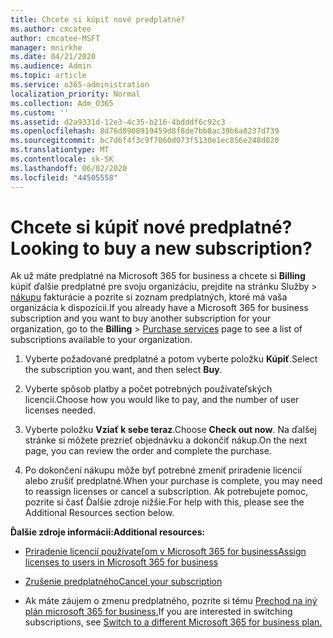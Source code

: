 ```yaml
---
title: Chcete si kúpiť nové predplatné?
ms.author: cmcatee
author: cmcatee-MSFT
manager: mnirkhe
ms.date: 04/21/2020
ms.audience: Admin
ms.topic: article
ms.service: o365-administration
localization_priority: Normal
ms.collection: Adm_O365
ms.custom: ''
ms.assetid: d2a9331d-12e3-4c35-b216-4bdddf6c92c3
ms.openlocfilehash: 8d76d8908919459d8f8de7bb0ac39b6a8237d739
ms.sourcegitcommit: bc7d6f4f3c9f7060d073f5130e1ec856e248d020
ms.translationtype: MT
ms.contentlocale: sk-SK
ms.lasthandoff: 06/02/2020
ms.locfileid: "44505558"
---
```

# <a name="looking-to-buy-a-new-subscription"></a><span data-ttu-id="213b8-102">Chcete si kúpiť nové predplatné?</span><span class="sxs-lookup"><span data-stu-id="213b8-102">Looking to buy a new subscription?</span></span>

<span data-ttu-id="213b8-103">Ak už máte predplatné na Microsoft 365 for business a chcete si **Billing** kúpiť ďalšie predplatné pre svoju organizáciu, prejdite na stránku Služby \> [nákupu](https://go.microsoft.com/fwlink/p/?linkid=868433) fakturácie a pozrite si zoznam predplatných, ktoré má vaša organizácia k dispozícii.</span><span class="sxs-lookup"><span data-stu-id="213b8-103">If you already have a Microsoft 365 for business subscription and you want to buy another subscription for your organization, go to the **Billing** \> [Purchase services](https://go.microsoft.com/fwlink/p/?linkid=868433) page to see a list of subscriptions available to your organization.</span></span>
 
1. <span data-ttu-id="213b8-104">Vyberte požadované predplatné a potom vyberte položku **Kúpiť**.</span><span class="sxs-lookup"><span data-stu-id="213b8-104">Select the subscription you want, and then select **Buy**.</span></span>

2. <span data-ttu-id="213b8-105">Vyberte spôsob platby a počet potrebných používateľských licencií.</span><span class="sxs-lookup"><span data-stu-id="213b8-105">Choose how you would like to pay, and the number of user licenses needed.</span></span>

3. <span data-ttu-id="213b8-106">Vyberte položku **Vziať k sebe teraz**.</span><span class="sxs-lookup"><span data-stu-id="213b8-106">Choose **Check out now**.</span></span> <span data-ttu-id="213b8-107">Na ďalšej stránke si môžete prezrieť objednávku a dokončiť nákup.</span><span class="sxs-lookup"><span data-stu-id="213b8-107">On the next page, you can review the order and complete the purchase.</span></span>

4. <span data-ttu-id="213b8-108">Po dokončení nákupu môže byť potrebné zmeniť priradenie licencií alebo zrušiť predplatné.</span><span class="sxs-lookup"><span data-stu-id="213b8-108">When your purchase is complete, you may need to reassign licenses or cancel a subscription.</span></span> <span data-ttu-id="213b8-109">Ak potrebujete pomoc, pozrite si časť Ďalšie zdroje nižšie.</span><span class="sxs-lookup"><span data-stu-id="213b8-109">For help with this, please see the Additional Resources section below.</span></span>

 <span data-ttu-id="213b8-110">**Ďalšie zdroje informácií:**</span><span class="sxs-lookup"><span data-stu-id="213b8-110">**Additional resources:**</span></span>
  
- [<span data-ttu-id="213b8-111">Priradenie licencií používateľom v Microsoft 365 for business</span><span class="sxs-lookup"><span data-stu-id="213b8-111">Assign licenses to users in Microsoft 365 for business</span></span>](https://docs.microsoft.com/microsoft-365/admin/add-users/add-users)
    
- [<span data-ttu-id="213b8-112">Zrušenie predplatného</span><span class="sxs-lookup"><span data-stu-id="213b8-112">Cancel your subscription</span></span>](https://docs.microsoft.com/microsoft-365/commerce/subscriptions/cancel-your-subscription)
    
- <span data-ttu-id="213b8-113">Ak máte záujem o zmenu predplatného, pozrite si tému [Prechod na iný plán microsoft 365 for business.](https://docs.microsoft.com/microsoft-365/commerce/subscriptions/switch-to-a-different-plan)</span><span class="sxs-lookup"><span data-stu-id="213b8-113">If you are interested in switching subscriptions, see [Switch to a different Microsoft 365 for business plan.](https://docs.microsoft.com/microsoft-365/commerce/subscriptions/switch-to-a-different-plan)</span></span>